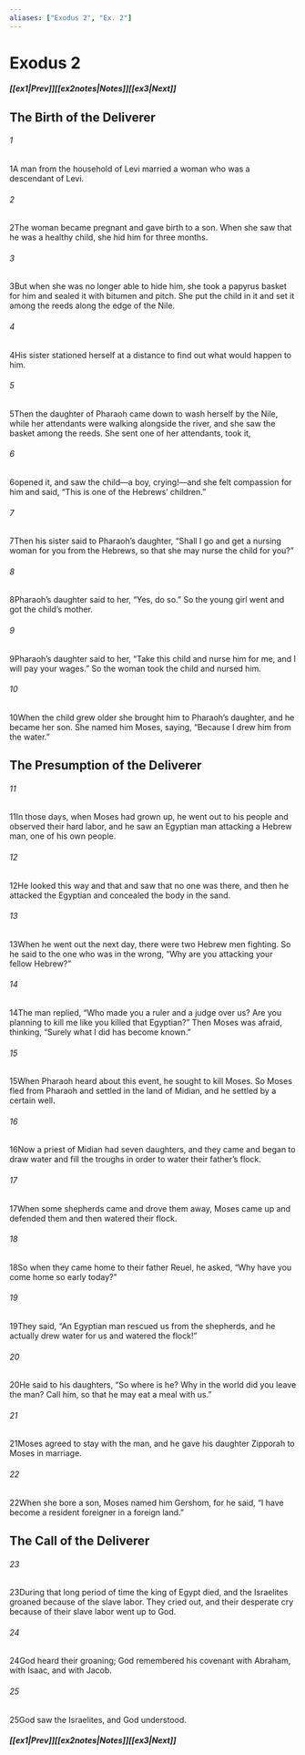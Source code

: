 ```yaml
---
aliases: ["Exodus 2", "Ex. 2"]
---
```

# Exodus 2
##### <span class=arrow-left></span>[[ex1|Prev]]<span class=navigation-separator></span>[[ex2notes|Notes]]<span class=navigation-separator></span>[[ex3|Next]]<span class=arrow-right></span>
## The Birth of the Deliverer
###### 1
<span class=verse-first>1</span>A man from the household of Levi married a woman who was a descendant of Levi.
###### 2
<span class=verse-body>2</span>The woman became pregnant and gave birth to a son. When she saw that he was a healthy child, she hid him for three months.
###### 3
<span class=verse-body>3</span>But when she was no longer able to hide him, she took a papyrus basket for him and sealed it with bitumen and pitch. She put the child in it and set it among the reeds along the edge of the Nile.
###### 4
<span class=verse-body>4</span>His sister stationed herself at a distance to find out what would happen to him.
<div class=paragraph-break></div>

###### 5
<span class=verse-first>5</span>Then the daughter of Pharaoh came down to wash herself by the Nile, while her attendants were walking alongside the river, and she saw the basket among the reeds. She sent one of her attendants, took it,
###### 6
<span class=verse-body>6</span>opened it, and saw the child—a boy, crying!—and she felt compassion for him and said, “This is one of the Hebrews’ children.”
###### 7
<span class=verse-body>7</span>Then his sister said to Pharaoh’s daughter, “Shall I go and get a nursing woman for you from the Hebrews, so that she may nurse the child for you?”
###### 8
<span class=verse-body>8</span>Pharaoh’s daughter said to her, “Yes, do so.” So the young girl went and got the child’s mother.
###### 9
<span class=verse-body>9</span>Pharaoh’s daughter said to her, “Take this child and nurse him for me, and I will pay your wages.” So the woman took the child and nursed him.
###### 10
<span class=verse-body>10</span>When the child grew older she brought him to Pharaoh’s daughter, and he became her son. She named him Moses, saying, “Because I drew him from the water.”
## The Presumption of the Deliverer
###### 11
<span class=verse-first>11</span>In those days, when Moses had grown up, he went out to his people and observed their hard labor, and he saw an Egyptian man attacking a Hebrew man, one of his own people.
###### 12
<span class=verse-body>12</span>He looked this way and that and saw that no one was there, and then he attacked the Egyptian and concealed the body in the sand.
###### 13
<span class=verse-body>13</span>When he went out the next day, there were two Hebrew men fighting. So he said to the one who was in the wrong, “Why are you attacking your fellow Hebrew?”
###### 14
<span class=verse-body>14</span>The man replied, “Who made you a ruler and a judge over us? Are you planning to kill me like you killed that Egyptian?” Then Moses was afraid, thinking, “Surely what I did has become known.”
###### 15
<span class=verse-body>15</span>When Pharaoh heard about this event, he sought to kill Moses. So Moses fled from Pharaoh and settled in the land of Midian, and he settled by a certain well.
###### 16
<span class=verse-body>16</span>Now a priest of Midian had seven daughters, and they came and began to draw water and fill the troughs in order to water their father’s flock.
###### 17
<span class=verse-body>17</span>When some shepherds came and drove them away, Moses came up and defended them and then watered their flock.
###### 18
<span class=verse-body>18</span>So when they came home to their father Reuel, he asked, “Why have you come home so early today?”
###### 19
<span class=verse-body>19</span>They said, “An Egyptian man rescued us from the shepherds, and he actually drew water for us and watered the flock!”
###### 20
<span class=verse-body>20</span>He said to his daughters, “So where is he? Why in the world did you leave the man? Call him, so that he may eat a meal with us.”
###### 21
<span class=verse-body>21</span>Moses agreed to stay with the man, and he gave his daughter Zipporah to Moses in marriage.
###### 22
<span class=verse-body>22</span>When she bore a son, Moses named him Gershom, for he said, “I have become a resident foreigner in a foreign land.”
## The Call of the Deliverer
###### 23
<span class=verse-first>23</span>During that long period of time the king of Egypt died, and the Israelites groaned because of the slave labor. They cried out, and their desperate cry because of their slave labor went up to God.
###### 24
<span class=verse-body>24</span>God heard their groaning; God remembered his covenant with Abraham, with Isaac, and with Jacob.
###### 25
<span class=verse-body>25</span>God saw the Israelites, and God understood.
##### <span class=arrow-left></span>[[ex1|Prev]]<span class=navigation-separator></span>[[ex2notes|Notes]]<span class=navigation-separator></span>[[ex3|Next]]<span class=arrow-right></span>
